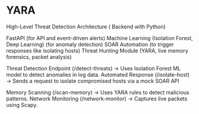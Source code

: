 # YARA
High-Level Threat Detection Architecture ( Backend with Python)

FastAPI (for API and event-driven alerts)
Machine Learning (Isolation Forest, Deep Learning) (for anomaly detection)
SOAR Automation (to trigger responses like isolating hosts)
Threat Hunting Module (YARA, live memory forensics, packet analysis)

Threat Detection Endpoint (/detect-threats) → Uses Isolation Forest ML model to detect anomalies in log data.
Automated Response (/isolate-host) → Sends a request to isolate compromised hosts via a mock SOAR API

Memory Scanning (/scan-memory) → Uses YARA rules to detect malicious patterns.
Network Monitoring (/network-monitor) → Captures live packets using Scapy.

